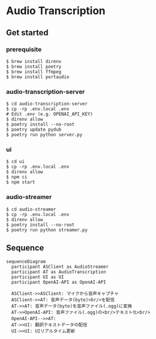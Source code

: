 # Audio Transcription

## Get started

### prerequisite

```
$ brew install direnv
$ brew install poetry
$ brew install ffmpeg
$ brew install portaudio
```

### audio-transcription-server

```
$ cd audio-transcription-server
$ cp -rp .env.local .env
# Edit .env (e.g. OPENAI_API_KEY)
$ direnv allow
$ poetry install --no-root
$ poetry update pydub
$ poetry run python server.py
```

### ui

```
$ cd ui
$ cp -rp .env.local .env
$ direnv allow
$ npm ci
$ npm start
```

### audio-streamer

```
$ cd audio-streamer
$ cp -rp .env.local .env
$ direnv allow
$ poetry install --no-root
$ poetry run python streamer.py
```

## Sequence

```mermaid
sequenceDiagram
  participant ASClient as AudioStreamer
  participant AT as AudioTranscription
  participant UI as UI
  participant OpenAI-API as OpenAI-API

  ASClient->>ASClient: マイクから音声キャプチャ
  ASClient->>AT: 音声データ(byte)<br/>を配信
  AT->>AT: 音声データ(byte)を音声ファイル(.ogg)に変換
  AT->>OpenAI-API: 音声ファイル(.ogg)の<br/>テキスト化<br/>
  OpenAI-API-->>AT:　
  AT->>UI: 翻訳テキストデータの配信
  UI->>UI: UIリアルタイム更新
```
